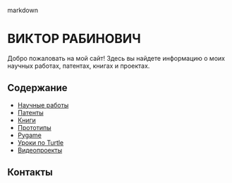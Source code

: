 markdown

# ВИКТОР РАБИНОВИЧ

Добро пожаловать на мой сайт! Здесь вы найдете информацию о моих научных работах, патентах, книгах и проектах.

## Содержание
- [Научные работы](papers.md)
- [Патенты](patents.md)
- [Книги](books.md)
- [Прототипы](prototypes.md)
- [Pygame](pygame.md)
- [Уроки по Turtle](turtle_lessons.md)
- [Видеопроекты](video_projects.md)

## Контакты
